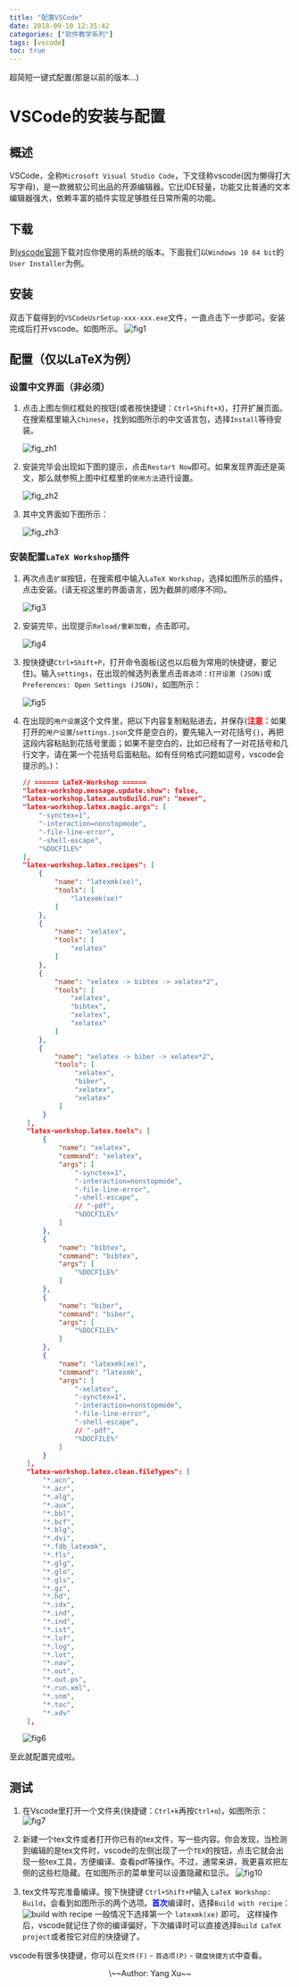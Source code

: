 ```yaml
---
title: "配置VSCode"
date: 2018-09-10 12:35:42
categories: ["软件教学系列"]
tags: [vscode]
toc: true
---
```


超简短一键式配置(那是以前的版本...)

<!--more-->

# VSCode的安装与配置

## 概述
VSCode，全称``Microsoft Visual Studio Code``，下文径称vscode(因为懒得打大写字母)，是一款微软公司出品的开源编辑器。它比IDE轻量，功能又比普通的文本编辑器强大，依赖丰富的插件实现足够胜任日常所需的功能。

## 下载
到[vscode官网](https://code.visualstudio.com/Download)下载对应你使用的系统的版本。下面我们以``Windows 10 64 bit``的``User Installer``为例。

## 安装
双击下载得到的``VSCodeUsrSetup-xxx-xxx.exe``文件，一直点击下一步即可。安装完成后打开vscode。如图所示。
![fig1](/figure/vscode/1.png)

## 配置（仅以LaTeX为例）
### 设置中文界面（非必须）
1. 点击上图左侧红框处的按钮(或者按快捷键：``Ctrl+Shift+X``)，打开扩展页面。在搜索框里输入``Chinese``，找到如图所示的中文语言包，选择``Install``等待安装。

   ![fig_zh1](/figure/vscode/zh1.png)

1. 安装完毕会出现如下图的提示，点击``Restart Now``即可。如果发现界面还是英文，那么就参照上图中红框里的``使用方法``进行设置。

   ![fig_zh2](/figure/vscode/zh2.png)

1. 其中文界面如下图所示：

   ![fig_zh3](/figure/vscode/zh3.png)

### 安装配置``LaTeX Workshop``插件
1. 再次点击``扩展``按钮，在搜索框中输入``LaTeX Workshop``，选择如图所示的插件，点击安装。(请无视这里的界面语言，因为截屏的顺序不同)。

   ![fig3](/figure/vscode/3.png)

1. 安装完毕，出现提示``Reload/重新加载``，点击即可。

   ![fig4](/figure/vscode/4.png)

1. 按快捷键``Ctrl+Shift+P``，打开命令面板(这也以后极为常用的快捷键，要记住)。输入``settings``，在出现的候选列表里点击``首选项：打开设置 (JSON)``或``Preferences: Open Settings (JSON)``，如图所示：

   ![fig5](/figure/vscode/5.png)

1. 在出现的``用户设置``这个文件里，把以下内容复制粘贴进去，并保存(<b><font color='red'>注意：</font></b>如果打开的`` 用户设置 ``/`` settings.json ``文件是空白的，要先输入一对花括号`` {} ``，再把这段内容粘贴到花括号里面；如果不是空白的，比如已经有了一对花括号和几行文字，请在第一个花括号后面粘贴。如有任何格式问题如逗号，vscode会提示的。)：

    ```json
    // ====== LaTeX-Workshop ======
    "latex-workshop.message.update.show": false,
    "latex-workshop.latex.autoBuild.run": "never",
    "latex-workshop.latex.magic.args": [
        "-synctex=1",
        "-interaction=nonstopmode",
        "-file-line-error",
        "-shell-escape",
        "%DOCFILE%"
    ],
    "latex-workshop.latex.recipes": [
        {
            "name": "latexmk(xe)",
            "tools": [
                "latexmk(xe)"
            ]
        },
        {
            "name": "xelatex",
            "tools": [
                "xelatex"
            ]
        },
        {
            "name": "xelatex -> bibtex -> xelatex*2",
            "tools": [
                "xelatex",
                "bibtex",
                "xelatex",
                "xelatex"
            ]
        },
        {
            "name": "xelatex -> biber -> xelatex*2",
            "tools": [
                 "xelatex",
                 "biber",
                 "xelatex",
                 "xelatex"
             ]
         }
     ],
     "latex-workshop.latex.tools": [
         {
             "name": "xelatex",
             "command": "xelatex",
             "args": [
                 "-synctex=1",
                 "-interaction=nonstopmode",
                 "-file-line-error",
                 "-shell-escape",
                 // "-pdf",
                 "%DOCFILE%"
             ]
         },
         {
             "name": "bibtex",
             "command": "bibtex",
             "args": [
                 "%DOCFILE%"
             ]
         },
         {
             "name": "biber",
             "command": "biber",
             "args": [
                 "%DOCFILE%"
             ]
         },
         {
             "name": "latexmk(xe)",
             "command": "latexmk",
             "args": [
                 "-xelatex",
                 "-synctex=1",
                 "-interaction=nonstopmode",
                 "-file-line-error",
                 "-shell-escape",
                 // "-pdf",
                 "%DOCFILE%"
             ]
         }
     ],
     "latex-workshop.latex.clean.fileTypes": [
         "*.acn",
         "*.acr",
         "*.alg",
         "*.aux",
         "*.bbl",
         "*.bcf",
         "*.blg",
         "*.dvi",
         "*.fdb_latexmk",
         "*.fls",
         "*.glg",
         "*.glo",
         "*.gls",
         "*.gz",
         "*.hd",
         "*.idx",
         "*.ind",
         "*.ind",
         "*.ist",
         "*.lof",
         "*.log",
         "*.lot",
         "*.nav",
         "*.out",
         "*.out.ps",
         "*.run.xml",
         "*.snm",
         "*.toc",
         "*.xdv"
     ],
    ```
   ![fig6](/figure/vscode/6.png)

<!--
## 配置
为了方便广大同学，避免繁琐的手动配置，我将借助``syncing``插件自动化完成配置过程。

1. 先点击左侧``Extensions``按钮，在搜索框中输入``syncing``，点击出现的第一个插件，确认与图中无误后，点击``Install``，等待插件安装完成。如下图所示。

![fig2](/figure/vscode/2_inst_syncing.png)

2. 此插件安装完成后，点击图中所示的``Reload``，等待vscode重新加载。

![fig3](/figure/vscode/3_reload_syncing.png)

3. Reload完成后，按快捷键：``Ctrl+Shift+P``，出现一个悬浮的命令窗口，输入``syncing``，选择出现的``Syncing: Download Settings``。如下图所示。

![fig4](/figure/vscode/4_syncing_dl.png)

4. 出现如图所示的``Enter GitHub Personal Access Token ... ``时直接按回车：

![fig5](/figure/vscode/5_syncing_token.png)

5. 出现如图所示的``Enter Gist ID``时，将这一串字符``9a5d7c4bd7242257bab8a3e6554989f1``复制粘贴进去，回车：

![fig6](/figure/vscode/6_syncing_gist.png)

6. 回车之后，界面右下角可能会出现如图所示的确认信息，只要点击``Confirm to download``即可。界面左下角可以看到``syncing``插件已经在工作了，会有下载的进度提示。

![fig7](/figure/vscode/7_syncing_confirm.png)

7. 当进度提示下载完成，界面右下角会弹出如图所示的提示，点击``Reload Now``，等待vscode重新加载即可。

![fig8](/figure/vscode/8_syncing_reload.png)

8. 重新加载完成后，vscode的界面就大概是这样，熟悉的中文界面！如果没有变成中文界面，请**退出**vscode再打开。

![fig9](/figure/vscode/9_final.png)

9. 还有一件事(不是必须的，如果你电脑上没有python那就不用进行这一步了)，我的配置文件里的python路径是我自己的电脑上的，如果你的电脑上的python路径与我的不同(~~嘤~~该是显然的)，那还需要单独修改一下python的路径。步骤如下：
   (1) 按快捷键``Ctrl+Shift+P``，输入``settings``，点击出现的``首选项：打开设置(JSON)``。如图所示。
   (2) 在右半边``用户设置``里面找到如图所示的python路径，把红框里的路径修改为你电脑上``python.exe``的路径。如果是``Windows``用户，记得把``\``改成``\\``。

![fig10](/figure/vscode/10_modify_PythonPath.png)
-->

至此就配置完成啦。

## 测试
1. 在Vscode里打开一个文件夹(快捷键：``Ctrl+k``再按``Ctrl+o``)，如图所示：
   ![fig7](/figure/vscode/7.png)

1. 新建一个tex文件或者打开你已有的tex文件，写一些内容。你会发现，当检测到编辑的是tex文件时，vscode的左侧出现了一个``TEX``的按钮，点击它就会出现一些tex工具，方便编译、查看pdf等操作。不过，通常来讲，我更喜欢把左侧的这些栏隐藏。在如图所示的菜单里可以设置隐藏和显示。
   ![fig10](/figure/vscode/10.png)

1. tex文件写完准备编译。按下快捷键 `` Ctrl+Shift+P ``输入 `` LaTeX Workshop: Build ``，会看到如图所示的两个选项。<b><font color='blue'>首次</font></b>编译时，选择`` Build with recipe ``：
   ![build with recipe](/figure/vscode/buildwith.png)
   一般情况下选择第一个 `` latexmk(xe) `` 即可。<!--；如果需要**生成或重新生成**引用文献的条目(即bibliography)，则选择第二个 `` xelatex -> bibtex -> xelatex*2 ``：
   ![recipes](/figure/vscode/recipes.png)-->
   这样操作后，vscode就记住了你的编译偏好，下次编译时可以直接选择`` Build LaTeX project ``或者按它对应的快捷键了。
   
<!--1. 我正常使用的时候喜欢vscode和SumatraPDF各占一半。使用``Ctrl+Shift+P``输入``LaTeX Workshop``可以查看和LaTeX相关的各个命令及快捷键，如图所示。编译的快捷键是``Ctrl+L Alt+B``，``L Alt``表示左侧的``Alt``键。
   ![fig11](/figure/vscode/11.png)-->



vscode有很多快捷键，你可以在``文件(F)`` - ``首选项(P)`` - ``键盘快捷方式``中查看。

<center>\~~Author: Yang Xu~~</center>
